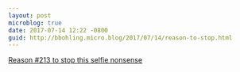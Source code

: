 ```yaml
---
layout: post
microblog: true
date: 2017-07-14 12:22 -0800
guid: http://bbohling.micro.blog/2017/07/14/reason-to-stop.html
---
```

[Reason #213 to stop this selfie nonsense](https://petapixel.com/2017/07/14/woman-taking-selfie-causes-200000-damage-art-exhibit/)
